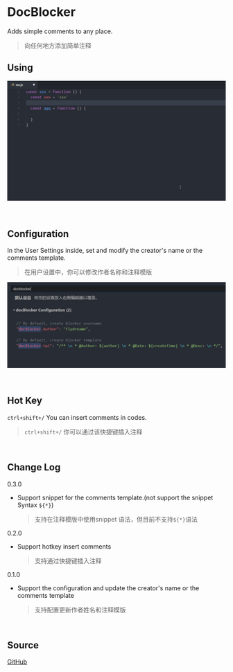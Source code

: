 # DocBlocker

Adds simple comments to any place.  

> 向任何地方添加简单注释

   

## Using

![](https://raw.githubusercontent.com/FlyDreame/vscode-docBlocker/master/images/using.gif)

​     

## Configuration

In the User Settings inside, set and modify the creator's name or the comments template.

>  在用户设置中，你可以修改作者名称和注释模版

![](https://raw.githubusercontent.com/FlyDreame/vscode-docBlocker/master/images/config.png)

​    

## Hot Key

`ctrl+shift+/`  You can insert comments in codes.

>  `ctrl+shift+/`  你可以通过该快捷键插入注释

​    

## Change Log

0.3.0
+ Support snippet for the comments template.(not support the snippet Syntax `${*}`)

  > 支持在注释模版中使用snippet 语法，但目前不支持`${*}`语法

0.2.0

+ Support hotkey insert comments

  > 支持通过快捷键插入注释

0.1.0

+ Support the configuration and update the creator's name or the comments template

  > 支持配置更新作者姓名和注释模版

​    

## Source

[GitHub](https://github.com/FlyDreame/vscode-docBlocker)